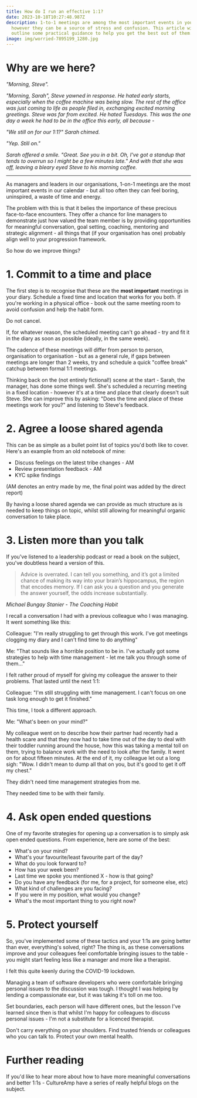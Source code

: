 ```yaml
---
title: How do I run an effective 1:1?
date: 2023-10-18T10:27:48.987Z
description: 1-to-1 meetings are among the most important events in your diary,
  however they can be a source of stress and confusion. This article will
  outline some practical guidance to help you get the best out of them.
image: img/worried-7895199_1280.jpg
---
```

# Why are we here?

*"Morning, Steve".*

*"Morning, Sarah", Steve yawned in response. He hated early starts, especially when the coffee machine was being slow. The rest of the office was just coming to life as people filed in, exchanging excited morning greetings. Steve was far from excited. He hated Tuesdays. This was the one day a week he had to be in the office this early, all because -*

*"We still on for our 1:1?" Sarah chimed.*

*"Yep. Still on."* 

*Sarah offered a smile. "Great. See you in a bit. Oh, I've got a standup that tends to overrun so I might be a few minutes late." And with that she was off, leaving a bleary eyed Steve to his morning coffee.* 

___

As managers and leaders in our organisations, 1-on-1 meetings are the most important events in our calendar - but all too often they can feel boring, uninspired, a waste of time and energy.

The problem with this is that it belies the importance of these precious face-to-face encounters. They offer a chance for line managers to demonstrate just how valued the team member is by providing opportunities for meaningful conversation, goal setting, coaching, mentoring and strategic alignment - all things that (if your organisation has one) probably align well to your progression framework.

So how do we improve things?

# 1. Commit to a time and place

The first step is to recognise that these are the **most important** meetings in your diary. Schedule a fixed time and location that works for you both. If you're working in a physical office - book out the same meeting room to avoid confusion and help the habit form. 

Do not cancel.

If, for whatever reason, the scheduled meeting can't go ahead - try and fit it in the diary as soon as possible (ideally, in the same week).

The cadence of these meetings will differ from person to person, organisation to organisation - but as a general rule, if gaps between meetings are longer than 2 weeks, try and schedule a quick "coffee break" catchup between formal 1:1 meetings.

Thinking back on the (not entirely fictional!) scene at the start - Sarah, the manager, has done some things well. She's scheduled a recurring meeting in a fixed location - however it's at a time and place that clearly doesn't suit Steve. She can improve this by asking: "Does the time and place of these meetings work for you?" and listening to Steve's feedback.

# 2. Agree a loose shared agenda

This can be as simple as a bullet point list of topics you'd both like to cover. Here's an example from an old notebook of mine:

* Discuss feelings on the latest tribe changes - AM
* Review presentation feedback - AM
* KYC spike findings

(AM denotes an entry made by me, the final point was added by the direct report)

By having a loose shared agenda we can provide as much structure as is needed to keep things on topic, whilst still allowing for meaningful organic conversation to take place.

# 3. Listen more than you talk

If you've listened to a leadership podcast or read a book on the subject, you've doubtless heard a version of this.

> Advice is overrated. I can tell you something, and it’s got a limited chance of making its way into your brain’s hippocampus, the region that encodes memory. If I can ask you a question and you generate the answer yourself, the odds increase substantially.

*Michael Bungay Stanier - The Coaching Habit*

I recall a conversation I had with a previous colleague who I was managing. It went something like this:

Colleague: "I'm really struggling to get through this work. I've got meetings clogging my diary and I can't find time to do anything"

Me: "That sounds like a horrible position to be in. I've actually got some strategies to help with time management - let me talk you through some of them..."

I felt rather proud of myself for giving my colleague the answer to their problems. That lasted until the next 1:1:

Colleague: "I'm still struggling with time management. I can't focus on one task long enough to get it finished."

This time, I took a different approach.

Me: "What's been on your mind?"

My colleague went on to describe how their partner had recently had a health scare and that they now had to take time out of the day to deal with their toddler running around the house, how this was taking a mental toll on them, trying to balance work with the need to look after the family. It went on for about fifteen minutes. At the end of it, my colleague let out a long sigh: "Wow. I didn't mean to dump all that on you, but it's good to get it off my chest."

They didn't need time management strategies from me. 

They needed time to be with their family. 

# 4. Ask open ended questions

One of my favorite strategies for opening up a conversation is to simply ask open ended questions. From experience, here are some of the best:

* What's on your mind?
* What's your favourite/least favourite part of the day? 
* What do you look forward to?
* How has your week been?
* Last time we spoke you mentioned X - how is that going?
* Do you have any feedback (for me, for a project, for someone else, etc)
* What kind of challenges are you facing?
* If you were in my position, what would you change?
* What's the most important thing to you right now?

# 5. Protect yourself

So, you've implemented some of these tactics and your 1:1s are going better than ever, everything's solved, right? The thing is, as these conversations improve and your colleagues feel comfortable bringing issues to the table - you might start feeling less like a manager and more like a therapist. 

I felt this quite keenly during the COVID-19 lockdown. 

Managing a team of software developers who were comfortable bringing personal issues to the discussion was tough. I thought I was helping by lending a compassionate ear, but it was taking it's toll on me too. 

Set boundaries, each person will have different ones, but the lesson I've learned since then is that whilst I'm happy for colleagues to discuss personal issues - I'm not a substitute for a licenced therapist.

Don't carry everything on your shoulders. Find trusted friends or colleagues who you can talk to. Protect your own mental health.

# Further reading

If you'd like to hear more about how to have more meaningful conversations and better 1:1s - CultureAmp have a series of really helpful blogs on the subject.